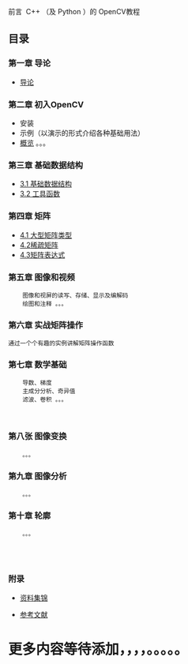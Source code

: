 
前言
​    C++ （及 Python ）的 OpenCV教程

## 目录
### 第一章 导论
* [导论](./chapter/1.1导论.md)


### 第二章 初入OpenCV

* 安装
* 示例（以演示的形式介绍各种基础用法）
* [概览](./chapter/2.3概览.md)
。。。

### 第三章 基础数据结构



* [3.1 基础数据结构](./chapter/3.1基础数据结构.md)
* [3.2 工具函数](./chapter/3.2工具函数.md)



### 第四章 矩阵
* [4.1 大型矩阵类型](./chapter/4.1大型矩阵类型.md)
* [4.2稀疏矩阵](./chapter/4.2稀疏矩阵.md)
* [4.3矩阵表达式](./chapter/4.3矩阵表达式.md)

### 第五章 图像和视频
        图像和视屏的读写、存储、显示及编解码
        绘图和注释 。。。

### 第六章 实战矩阵操作
    通过一个个有趣的实例讲解矩阵操作函数

### 第七章 数学基础
        导数、梯度
        主成分分析、奇异值
        滤波、卷积 。。。


​        
### 第八张 图像变换
        。。。

### 第九章 图像分析
        。。。

### 第十章 轮廓
        。。。


​        
​        



### 附录

* [资料集锦](./chapter/学习资源.md)

* [参考文献](./chapter/参考文献.md)



# 更多内容等待添加，，，，。。。。。

​        
